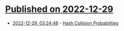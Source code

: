 # [Published on 2022-12-29](index.md)

* [2022-12-29, 03:24:48](https://lobste.rs/s/nrdcvs/hash_collision_probabilities) - [Hash Collision Probabilities](https://preshing.com/20110504/hash-collision-probabilities/)
